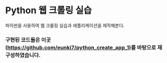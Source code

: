Python 웹 크롤링 실습
===
파이썬을 사용하여 웹 크롤링 실습과 애플리케이션을 제작해본다.

### 구현된 코드들은 이곳(https://github.com/eunki7/python_create_app_1)를 바탕으로 재구성하였습니다.
